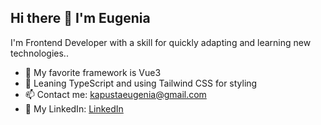 ## Hi there 👋 I'm Eugenia

I'm Frontend Developer with a skill for quickly adapting and learning new technologies..

<!-- - 🔭 Сейчас работаю над проектом Vue 3 -->
- 🔭 My favorite framework is Vue3
- 🌱 Leaning TypeScript and using Tailwind CSS for styling
- 📫 Contact me: [kapustaeugenia@gmail.com](mailto:email@example.com)
- 💼 My LinkedIn: [LinkedIn](www.linkedin.com/in/eugenia-kapusta)
<!-- - ⚡ Веселый факт: Я люблю программировать и путешествовать!-->

<!-- 
  ![GitHub Stats](https://github-readme-stats.vercel.app/api?username=Festival3224&show_icons=true&theme=radical)
  -->


<!--
**Festival3224/Festival3224** is a ✨ _special_ ✨ repository because its `README.md` (this file) appears on your GitHub profile.

Here are some ideas to get you started:

- 🔭 I’m currently working on ...
- 🌱 I’m currently learning ...
- 👯 I’m looking to collaborate on ...
- 🤔 I’m looking for help with ...
- 💬 Ask me about ...
- 📫 How to reach me: ...
- 😄 Pronouns: ...
- ⚡ Fun fact: ...
-->

